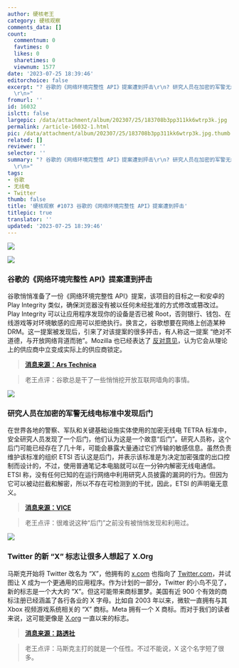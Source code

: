 ```yaml
---
author: 硬核老王
category: 硬核观察
comments_data: []
count:
  commentnum: 0
  favtimes: 0
  likes: 0
  sharetimes: 0
  viewnum: 1577
date: '2023-07-25 18:39:46'
editorchoice: false
excerpt: "? 谷歌的《网络环境完整性 API》提案遭到抨击\r\n? 研究人员在加密的军警无线电标准中发现后门\r\n? Twitter 的新 “X” 标志让很多人想起了 X.Org\r\n»
  \r\n»"
fromurl: ''
id: 16032
islctt: false
largepic: /data/attachment/album/202307/25/183708b3pp311kk6wtrp3k.jpg
permalink: /article-16032-1.html
pic: /data/attachment/album/202307/25/183708b3pp311kk6wtrp3k.jpg.thumb.jpg
related: []
reviewer: ''
selector: ''
summary: "? 谷歌的《网络环境完整性 API》提案遭到抨击\r\n? 研究人员在加密的军警无线电标准中发现后门\r\n? Twitter 的新 “X” 标志让很多人想起了 X.Org\r\n»
  \r\n»"
tags:
- 谷歌
- 无线电
- Twitter
thumb: false
title: '硬核观察 #1073 谷歌的《网络环境完整性 API》提案遭到抨击'
titlepic: true
translator: ''
updated: '2023-07-25 18:39:46'
---
```


![](/data/attachment/album/202307/25/183708b3pp311kk6wtrp3k.jpg)


![](/data/attachment/album/202307/25/183724yk9jqfckqfjv8359.jpg)


### 谷歌的《网络环境完整性 API》提案遭到抨击


谷歌悄悄准备了一份《网络环境完整性 API》提案，该项目的目标之一和安卓的 Play Integrity 类似，确保浏览器没有被以任何未经批准的方式修改或篡改过。Play Integrity 可以让应用程序发现你的设备是否已被 Root，否则银行、钱包、在线游戏等对环境敏感的应用可以拒绝执行。换言之，谷歌想要在网络上创造某种 DRM。这一提案被发现后，引来了对该提案的很多抨击，有人称这一提案 “绝对不道德，与开放网络背道而驰”。Mozilla 也已经表达了 [反对意见](https://github.com/mozilla/standards-positions/issues/852)，认为它会从理论上的供应商中立变成实际上的供应商锁定。



> 
> **[消息来源：Ars Technica](https://arstechnica.com/gadgets/2023/07/googles-web-integrity-api-sounds-like-drm-for-the-web/)**
> 
> 
> 



> 
> 老王点评：谷歌总是干了一些悄悄挖开放互联网墙角的事情。
> 
> 
> 


![](/data/attachment/album/202307/25/183737k0iggg94aniy04dd.jpg)


### 研究人员在加密的军警无线电标准中发现后门


在世界各地的警察、军队和关键基础设施实体使用的加密无线电 TETRA 标准中，安全研究人员发现了一个后门，他们认为这是一个故意“后门”。研究人员称，这个后门可能已经存在了几十年，可能会暴露大量通过它们传输的敏感信息。虽然负责维护该标准的组织 ETSI 否认这是后门，并表示该标准是为决定加密强度的出口控制而设计的，不过，使用普通笔记本电脑就可以在一分钟内解密无线电通信。ETSI 称，没有任何已知的在运行网络中利用研究人员披露的漏洞的行为。但因为它可以被动拦截和解密，所以不存在可检测到的干扰，因此，ETSI 的声明毫无意义。



> 
> **[消息来源：VICE](https://www.vice.com/en/article/4a3n3j/backdoor-in-police-radios-tetra-burst)**
> 
> 
> 



> 
> 老王点评：很难说这种“后门”之前没有被悄悄发现和利用过。
> 
> 
> 


![](/data/attachment/album/202307/25/183806qdexro1p4pyeq1cp.jpg)


### Twitter 的新 “X” 标志让很多人想起了 X.Org


马斯克开始将 Twitter 改名为 “X”，他拥有的 [x.com](http://x.com/) 也指向了 [Twitter.com](http://twitter.com/)，并试图让 X 成为一个更通用的应用程序。作为计划的一部分，Twitter 的小鸟不见了，新的标志是一个大大的 “X”。但这可能带来商标噩梦。美国有近 900 个有效的商标注册已经涵盖了各行各业的 X 字母。比如自 2003 年以来，微软一直拥有与其 Xbox 视频游戏系统相关的 “X” 商标。Meta 拥有一个 X 商标。而对于我们的读者来说，这可能更像是 [X.org](http://x.org/) 一直以来的标志。



> 
> **[消息来源：路透社](https://www.reuters.com/technology/problem-with-x-meta-microsoft-hundreds-more-own-trademarks-new-twitter-name-2023-07-25/)**
> 
> 
> 



> 
> 老王点评：马斯克主打的就是一个任性。不过不能说，X 这个名字短了很多。
> 
> 
>